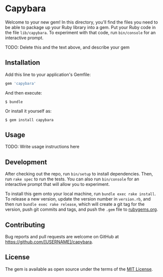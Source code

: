 # Capybara

Welcome to your new gem! In this directory, you'll find the files you need to be able to package up your Ruby library into a gem. Put your Ruby code in the file `lib/capybara`. To experiment with that code, run `bin/console` for an interactive prompt.

TODO: Delete this and the text above, and describe your gem

## Installation

Add this line to your application's Gemfile:

```ruby
gem 'capybara'
```

And then execute:

    $ bundle

Or install it yourself as:

    $ gem install capybara

## Usage

TODO: Write usage instructions here

## Development

After checking out the repo, run `bin/setup` to install dependencies. Then, run `rake spec` to run the tests. You can also run `bin/console` for an interactive prompt that will allow you to experiment.

To install this gem onto your local machine, run `bundle exec rake install`. To release a new version, update the version number in `version.rb`, and then run `bundle exec rake release`, which will create a git tag for the version, push git commits and tags, and push the `.gem` file to [rubygems.org](https://rubygems.org).

## Contributing

Bug reports and pull requests are welcome on GitHub at https://github.com/[USERNAME]/capybara.

## License

The gem is available as open source under the terms of the [MIT License](https://opensource.org/licenses/MIT).
